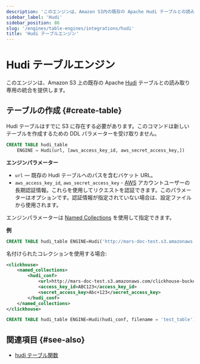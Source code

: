 ```yaml
---
description: 'このエンジンは、Amazon S3内の既存の Apache Hudi テーブルとの読み取り専用統合を提供します。'
sidebar_label: 'Hudi'
sidebar_position: 86
slug: '/engines/table-engines/integrations/hudi'
title: 'Hudi テーブルエンジン'
---
```





# Hudi テーブルエンジン

このエンジンは、Amazon S3 上の既存の Apache [Hudi](https://hudi.apache.org/) テーブルとの読み取り専用の統合を提供します。

## テーブルの作成 {#create-table}

Hudi テーブルはすでに S3 に存在する必要があります。このコマンドは新しいテーブルを作成するための DDL パラメーターを受け取りません。

```sql
CREATE TABLE hudi_table
    ENGINE = Hudi(url, [aws_access_key_id, aws_secret_access_key,])
```

**エンジンパラメーター**

- `url` — 既存の Hudi テーブルへのパスを含むバケット URL。
- `aws_access_key_id`, `aws_secret_access_key` - [AWS](https://aws.amazon.com/) アカウントユーザーの長期認証情報。これらを使用してリクエストを認証できます。このパラメーターはオプションです。認証情報が指定されていない場合は、設定ファイルから使用されます。

エンジンパラメーターは [Named Collections](/operations/named-collections.md) を使用して指定できます。

**例**

```sql
CREATE TABLE hudi_table ENGINE=Hudi('http://mars-doc-test.s3.amazonaws.com/clickhouse-bucket-3/test_table/', 'ABC123', 'Abc+123')
```

名付けられたコレクションを使用する場合:

```xml
<clickhouse>
    <named_collections>
        <hudi_conf>
            <url>http://mars-doc-test.s3.amazonaws.com/clickhouse-bucket-3/</url>
            <access_key_id>ABC123</access_key_id>
            <secret_access_key>Abc+123</secret_access_key>
        </hudi_conf>
    </named_collections>
</clickhouse>
```

```sql
CREATE TABLE hudi_table ENGINE=Hudi(hudi_conf, filename = 'test_table')
```

## 関連項目 {#see-also}

- [hudi テーブル関数](/sql-reference/table-functions/hudi.md)

